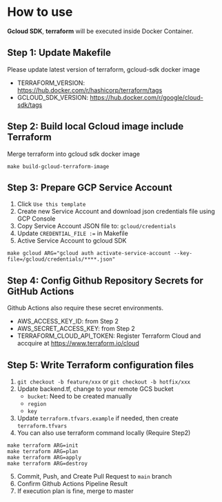 # How to use
**Gcloud SDK**, **terraform** will be executed inside Docker Container.

## Step 1: Update Makefile
Please update latest version of terraform, gcloud-sdk docker image
* TERRAFORM_VERSION: https://hub.docker.com/r/hashicorp/terraform/tags
* GCLOUD_SDK_VERSION: https://hub.docker.com/r/google/cloud-sdk/tags

## Step 2: Build local Gcloud image include Terraform
Merge terraform into gcloud sdk docker image
```
make build-gcloud-terraform-image
```

## Step 3: Prepare GCP Service Account

1. Click `Use this template`
2. Create new Service Account and download json credentials file using GCP Console
3. Copy Service Account JSON file to: `gcloud/credentials`
4. Update `CREDENTIAL_FILE :=` in Makefile
4. Active Service Account to gcloud SDK
```
make gcloud ARG="gcloud auth activate-service-account --key-file=/gcloud/credentials/****.json"
```

## Step 4: Config Github Repository Secrets for GitHub Actions
Github Actions also require these secret environments.
- AWS_ACCESS_KEY_ID: from Step 2
- AWS_SECRET_ACCESS_KEY: from Step 2
- TERRAFORM_CLOUD_API_TOKEN: Register Terraform Cloud and accquire at https://www.terraform.io/cloud


## Step 5: Write Terraform configuration files
1. `git checkout -b feature/xxx` or `git checkout -b hotfix/xxx`
2. Update backend.tf, change to your remote GCS bucket
	* `bucket`: Need to be created manually
	* `region`
	* `key`
3. Update `terraform.tfvars.example` if needed, then create `terraform.tfvars`
4. You can also use terraform command locally (Require Step2)
```
make terraform ARG=init
make terraform ARG=plan
make terraform ARG=apply
make terraform ARG=destroy
```
5. Commit, Push, and Create Pull Request to `main` branch
6. Confirm Github Actions Pipeline Result
7. If execution plan is fine, merge to master

